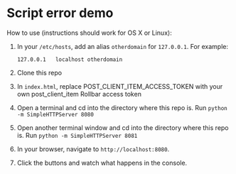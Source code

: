 # Script error demo

How to use (instructions should work for OS X or Linux):

1. In your `/etc/hosts`, add an alias `otherdomain` for `127.0.0.1`. For example:
    
    ```
    127.0.0.1   localhost otherdomain
    ```

2. Clone this repo
3. In `index.html`, replace POST_CLIENT_ITEM_ACCESS_TOKEN with your own post_client_item Rollbar access token
4. Open a terminal and cd into the directory where this repo is. Run `python -m SimpleHTTPServer 8080`
5. Open another terminal window and cd into the directory where this repo is. Run `python -m SimpleHTTPServer 8081`
6. In your browser, navigate to `http://localhost:8080`.
7. Click the buttons and watch what happens in the console.
